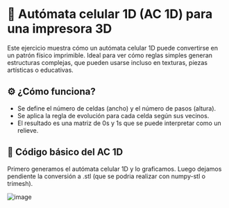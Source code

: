 # 📝 Autómata celular 1D (AC 1D) para una impresora 3D
Este ejercicio muestra cómo un autómata celular 1D puede convertirse en un patrón físico imprimible.
Ideal para ver cómo reglas simples generan estructuras complejas, que pueden usarse incluso en texturas, piezas artísticas o educativas.

## ⚙️ ¿Cómo funciona?
- Se define el número de celdas (ancho) y el número de pasos (altura).
- Se aplica la regla de evolución para cada celda según sus vecinos.
- El resultado es una matriz de 0s y 1s que se puede interpretar como un relieve.

## 🧮 Código básico del AC 1D
Primero generamos el autómata celular 1D y lo graficamos.
Luego dejamos pendiente la conversión a .stl (que se podria realizar con numpy-stl o trimesh).

![image](https://github.com/user-attachments/assets/a1312fc3-9dc5-4be8-a4f5-ddd93b8d9cb6)
